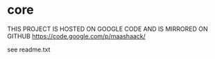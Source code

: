 core
====

THIS PROJECT IS HOSTED ON GOOGLE CODE AND IS MIRRORED ON GITHUB
https://code.google.com/p/maashaack/


see readme.txt
